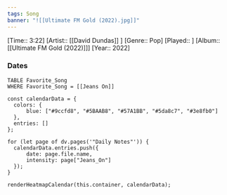 ```yaml
---
tags: Song  
banner: "![[Ultimate FM Gold (2022).jpg]]"
---
```

[Time:: 3:22]
[Artist:: [[David Dundas]] ]
[Genre:: Pop]
[Played:: ]
[Album:: [[Ultimate FM Gold (2022)]]]
[Year:: 2022]
### Dates
````dataview
TABLE Favorite_Song
WHERE Favorite_Song = [[Jeans On]]
````
  ```dataviewjs
const calendarData = { 
	colors: { 
		blue: ["#9ccfd8", "#5BAAB8", "#57A1BB", "#5da8c7", "#3e8fb0"] 
	}, 
	entries: [] 
}; 

for (let page of dv.pages('"Daily Notes"')) { 
	calendarData.entries.push({ 
		date: page.file.name, 
		intensity: page["Jeans_On"]
	}); 
} 

renderHeatmapCalendar(this.container, calendarData);
```
